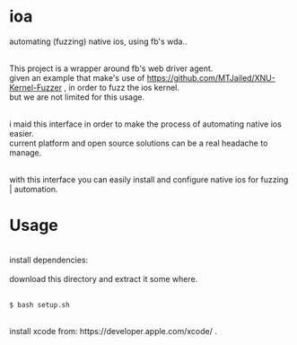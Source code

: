 # ioa
automating (fuzzing) native ios, using fb's wda..<br><br>

This project is a wrapper around fb's web driver agent.<br>
given an example that make's use of https://github.com/MTJailed/XNU-Kernel-Fuzzer , in order to fuzz the ios kernel.<br>
but we are not limited for this usage.<br><br>

i maid this interface in order to make the process of automating native ios easier.<br>
current platform and open source solutions can be a real headache to manage.<br><br>

with this interface you can easily install and configure native ios for fuzzing | automation.<br>

# Usage
<br>
install dependencies:<br><br>
download this directory and extract it some where.<br><br>

	$ bash setup.sh

<br>  
install xcode from: https://developer.apple.com/xcode/ . <br><br>
